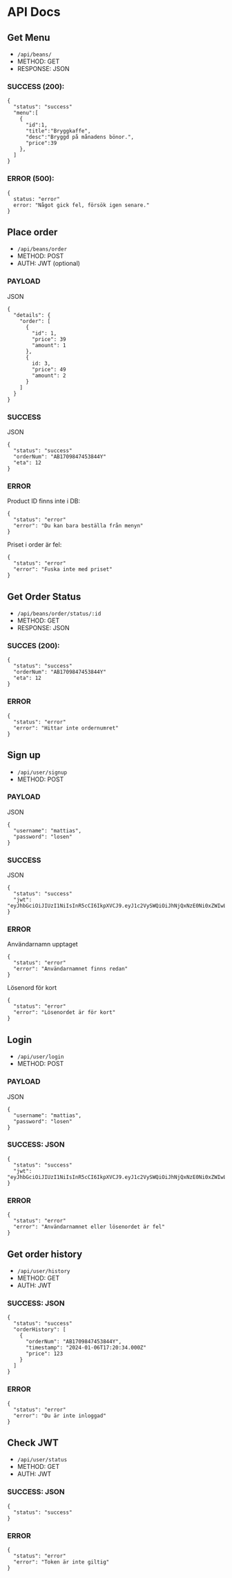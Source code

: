 # API Docs

## Get Menu

- `/api/beans/`
- METHOD: GET
- RESPONSE: JSON

### SUCCESS (200):

```
{
  "status": "success"
  "menu":[
    {
      "id":1,
      "title":"Bryggkaffe",
      "desc":"Bryggd på månadens bönor.",
      "price":39
    },
  ]
}
```

### ERROR (500):

```
{
  status: "error"
  error: "Något gick fel, försök igen senare."
}
```

## Place order

- `/api/beans/order`
- METHOD: POST
- AUTH: JWT (optional)

### PAYLOAD

JSON

```
{
  "details": {
    "order": [
      {
        "id": 1,
        "price": 39
        "amount": 1
      },
      {
        id: 3,
        "price": 49
        "amount": 2
      }
    ]
  }
}
```

### SUCCESS

JSON

```
{
  "status": "success"
  "orderNum": "AB1709847453844Y"
  "eta": 12
}
```

### ERROR

Product ID finns inte i DB:

```
{
  "status": "error"
  "error": "Du kan bara beställa från menyn"
}
```

Priset i order är fel:

```
{
  "status": "error"
  "error": "Fuska inte med priset"
}
```

## Get Order Status

- `/api/beans/order/status/:id`
- METHOD: GET
- RESPONSE: JSON

### SUCCES (200):

```
{
  "status": "success"
  "orderNum": "AB1709847453844Y"
  "eta": 12
}
```

### ERROR

```
{
  "status": "error"
  "error": "Hittar inte ordernumret"
}
```

## Sign up

- `/api/user/signup`
- METHOD: POST

### PAYLOAD

JSON

```
{
  "username": "mattias",
  "password": "losen"
}
```

### SUCCESS

JSON

```
{
  "status": "success"
  "jwt": "eyJhbGciOiJIUzI1NiIsInR5cCI6IkpXVCJ9.eyJ1c2VySWQiOiJhNjQxNzE0Ni0xZWIwLTQ3MzAtOWE4NC01ZDdiYjI4YzY5ZTgiLCJpYXQiOjE3MDk4NDcyNzUsImV4cCI6MTcwOTg0OTA3NX0.VfuSnmRnVnbJNv1sPbaoqWvd7ivPeEEA8GbHTcQsVgo"
}
```

### ERROR

Användarnamn upptaget

```
{
  "status": "error"
  "error": "Användarnamnet finns redan"
}
```

Lösenord för kort

```
{
  "status": "error"
  "error": "Lösenordet är för kort"
}
```

## Login

- `/api/user/login`
- METHOD: POST

### PAYLOAD

JSON

```
{
  "username": "mattias",
  "password": "losen"
}
```

### SUCCESS: JSON

```
{
  "status": "success"
  "jwt": "eyJhbGciOiJIUzI1NiIsInR5cCI6IkpXVCJ9.eyJ1c2VySWQiOiJhNjQxNzE0Ni0xZWIwLTQ3MzAtOWE4NC01ZDdiYjI4YzY5ZTgiLCJpYXQiOjE3MDk4NDcyNzUsImV4cCI6MTcwOTg0OTA3NX0.VfuSnmRnVnbJNv1sPbaoqWvd7ivPeEEA8GbHTcQsVgo"
}
```

### ERROR

```
{
  "status": "error"
  "error": "Användarnamnet eller lösenordet är fel"
}
```

## Get order history

- `/api/user/history`
- METHOD: GET
- AUTH: JWT

### SUCCESS: JSON

```
{
  "status": "success"
  "orderHistory": [
    {
      "orderNum": "AB1709847453844Y",
      "timestamp": "2024-01-06T17:20:34.000Z"
      "price": 123
    }
  ]
}
```

### ERROR

```
{
  "status": "error"
  "error": "Du är inte inloggad"
}
```

## Check JWT

- `/api/user/status`
- METHOD: GET
- AUTH: JWT

### SUCCESS: JSON

```
{
  "status": "success"
}
```

### ERROR

```
{
  "status": "error"
  "error": "Token är inte giltig"
}
```

